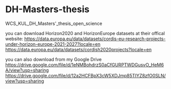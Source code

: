 # DH-Masters-thesis
WCS_KUL_DH_Masters'_thesis_open_science

you can download Horizon2020 and HorizonEurope datasets at their offical website:
https://data.europa.eu/data/datasets/cordis-eu-research-projects-under-horizon-europe-2021-2027?locale=en
https://data.europa.eu/data/datasets/cordish2020projects?locale=en

you can also download from my Google Drive
https://drive.google.com/file/d/1eNMBohdrzS0aCfGURPTWDGusvO_HeM6A/view?usp=sharing
https://drive.google.com/file/d/12a2HCFBpX3cW5XDJmp85TIYZ8zfO0SLN/view?usp=sharing
